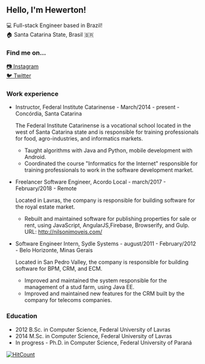 ## Hello, I'm Hewerton!

:computer: Full-stack Engineer based in Brazil!<br>
:house: Santa Catarina State, Brasil :brazil:
### Find me on...

[:camera: Instagram](https://www.instagram.com/hewerton.dev/)<br>
[:bird: Twitter](https://twitter.com/hewerton_dev)

### Work experience

- Instructor, Federal Institute Catarinense  - March/2014  - present - Concórdia, Santa Catarina

    The Federal Institute Catarinense is a vocational school located in the west of Santa Catarina state and is responsible for training professionals for food, agro-industries, and informatics markets.

  - Taught algorithms with Java and Python, mobile development with Android.<br>
  - Coordinated the course "Informatics for the Internet" responsible for training professionals to work in the software development market.

- Freelancer Software Engineer, Acordo Local - march/2017 - February/2018 - Remote

  Located in Lavras, the company is responsible for building software for the royal estate market.

  - Rebuilt and maintained software for publishing properties for sale or rent, using JavaScript, AngularJS,Firebase, Browserify, and Gulp. URL: http://nilsonimoveis.com/

- Software Engineer Intern, Sydle Systems - august/2011 - February/2012 - Belo Horizonte, Minas Gerais
  
  Located in San Pedro Valley, the company is responsible for building software for BPM, CRM, and ECM.

  - Improved and maintained the system responsible for the management of a stud farm, using Java EE.<br>
  - Improved and maintained new features for the CRM built by the company for telecoms companies.

### Education

- 2012 B.Sc. in Computer Science, Federal University of Lavras
- 2014 M.Sc. in Computer Science, Federal University of Lavras
- In progress - Ph.D. in Computer Science, Federal University of Paraná


[![HitCount](http://hits.dwyl.com/hewerton/hewerton.svg)](http://hits.dwyl.com/hewerton/hewerton)
